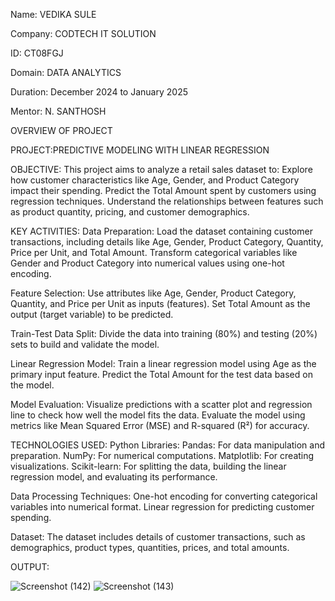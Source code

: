 Name: VEDIKA SULE

Company: CODTECH IT SOLUTION

ID: CT08FGJ

Domain: DATA ANALYTICS

Duration: December 2024 to January 2025

Mentor: N. SANTHOSH

OVERVIEW OF PROJECT

PROJECT:PREDICTIVE MODELING WITH LINEAR REGRESSION

OBJECTIVE:
This project aims to analyze a retail sales dataset to:
Explore how customer characteristics like Age, Gender, and Product Category impact their spending.
Predict the Total Amount spent by customers using regression techniques.
Understand the relationships between features such as product quantity, pricing, and customer demographics.

KEY ACTIVITIES:
Data Preparation:
Load the dataset containing customer transactions, including details like Age, Gender, Product Category, Quantity, Price per Unit, and Total Amount.
Transform categorical variables like Gender and Product Category into numerical values using one-hot encoding.

Feature Selection:
Use attributes like Age, Gender, Product Category, Quantity, and Price per Unit as inputs (features).
Set Total Amount as the output (target variable) to be predicted.

Train-Test Data Split:
Divide the data into training (80%) and testing (20%) sets to build and validate the model.

Linear Regression Model:
Train a linear regression model using Age as the primary input feature.
Predict the Total Amount for the test data based on the model.

Model Evaluation:
Visualize predictions with a scatter plot and regression line to check how well the model fits the data.
Evaluate the model using metrics like Mean Squared Error (MSE) and R-squared (R²) for accuracy.

TECHNOLOGIES USED:
Python Libraries:
Pandas: For data manipulation and preparation.
NumPy: For numerical computations.
Matplotlib: For creating visualizations.
Scikit-learn: For splitting the data, building the linear regression model, and evaluating its performance.

Data Processing Techniques:
One-hot encoding for converting categorical variables into numerical format.
Linear regression for predicting customer spending.

Dataset:
The dataset includes details of customer transactions, such as demographics, product types, quantities, prices, and total amounts.

OUTPUT:

![Screenshot (142)](https://github.com/user-attachments/assets/88f5308c-33ef-44c3-be51-104de65f5384)
![Screenshot (143)](https://github.com/user-attachments/assets/91c3ee07-87c0-4e3f-a095-8a2157b387f3)
